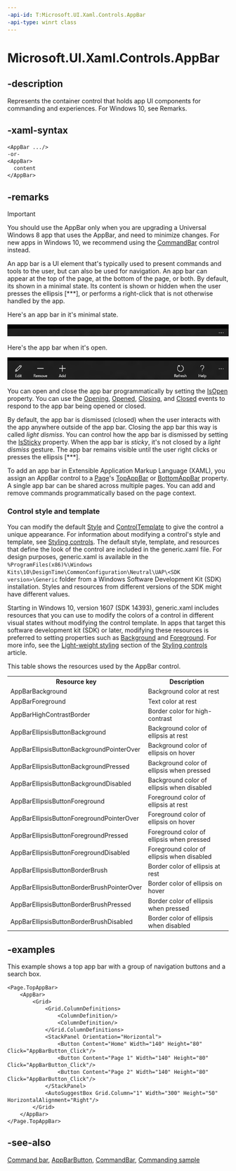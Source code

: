 ```yaml
---
-api-id: T:Microsoft.UI.Xaml.Controls.AppBar
-api-type: winrt class
---
```


<!-- Class syntax.
public class AppBar : Windows.UI.Xaml.Controls.ContentControl, Windows.UI.Xaml.Controls.IAppBar, Windows.UI.Xaml.Controls.IAppBar2, Windows.UI.Xaml.Controls.IAppBar3, Windows.UI.Xaml.Controls.IAppBar4, Windows.UI.Xaml.Controls.IAppBarOverrides, Windows.UI.Xaml.Controls.IAppBarOverrides3
-->

# Microsoft.UI.Xaml.Controls.AppBar

## -description

Represents the container control that holds app UI components for commanding and experiences. For Windows 10, see Remarks.

## -xaml-syntax

```xaml
<AppBar .../>
-or-
<AppBar>
  content
</AppBar>
```

## -remarks

> [!IMPORTANT]
> You should use the AppBar only when you are upgrading a Universal Windows 8 app that uses the AppBar, and need to minimize changes. For new apps in Windows 10, we recommend using the [CommandBar](commandbar.md) control instead.

An app bar is a UI element that's typically used to present commands and tools to the user, but can also be used for navigation. An app bar can appear at the top of the page, at the bottom of the page, or both. By default, its shown in a minimal state. Its content is shown or hidden when the user presses the ellipsis [***], or performs a right-click that is not otherwise handled by the app.

Here's an app bar in it's minimal state.

<img alt="A closed app bar control" src="images/AppBar_Closed_10.png" />

Here's the app bar when it's open.

<img alt="An open app bar control" src="images/AppBar_Open_10.png" />

You can open and close the app bar programmatically by setting the [IsOpen](appbar_isopen.md) property. You can use the [Opening](appbar_opening.md), [Opened](appbar_opened.md), [Closing](appbar_closing.md), and [Closed](appbar_closed.md) events to respond to the app bar being opened or closed.

By default, the app bar is dismissed (closed) when the user interacts with the app anywhere outside of the app bar. Closing the app bar this way is called *light dismiss*. You can control how the app bar is dismissed by setting the [IsSticky](appbar_issticky.md) property. When the app bar is *sticky*, it's not closed by a *light dismiss* gesture. The app bar remains visible until the user right clicks or presses the ellipsis [***].

To add an app bar in Extensible Application Markup Language (XAML), you assign an AppBar control to a [Page](page.md)'s [TopAppBar](page_topappbar.md) or [BottomAppBar](page_bottomappbar.md) property. A single app bar can be shared across multiple pages. You can add and remove commands programmatically based on the page context.

### Control style and template

You can modify the default [Style](../microsoft.ui.xaml/style.md) and [ControlTemplate](controltemplate.md) to give the control a unique appearance. For information about modifying a control's style and template, see [Styling controls](/windows/uwp/controls-and-patterns/styling-controls). The default style, template, and resources that define the look of the control are included in the generic.xaml file. For design purposes, generic.xaml is available in the `%ProgramFiles(x86)%\Windows Kits\10\DesignTime\CommonConfiguration\Neutral\UAP\<SDK version>\Generic` folder from a Windows Software Development Kit (SDK) installation. Styles and resources from different versions of the SDK might have different values.

Starting in Windows 10, version 1607 (SDK 14393), generic.xaml includes resources that you can use to modify the colors of a control in different visual states without modifying the control template. In apps that target this software development kit (SDK) or later, modifying these resources is preferred to setting properties such as [Background](control_background.md) and [Foreground](control_foreground.md). For more info, see the [Light-weight styling](/windows/uwp/controls-and-patterns/styling-controls) section of the [Styling controls](/windows/uwp/controls-and-patterns/styling-controls) article.

This table shows the resources used by the AppBar control.

<table>
   <tr><th>Resource key</th><th>Description</th></tr>
   <tr><td>AppBarBackground</td><td>Background color at rest</td></tr>
   <tr><td>AppBarForeground</td><td>Text color at rest</td></tr>
   <tr><td>AppBarHighContrastBorder</td><td>Border color for high-contrast</td></tr>
   <tr><td>AppBarEllipsisButtonBackground</td><td>Background color of ellipsis at rest</td></tr>
   <tr><td>AppBarEllipsisButtonBackgroundPointerOver</td><td>Background color of ellipsis on hover</td></tr>
   <tr><td>AppBarEllipsisButtonBackgroundPressed</td><td>Background color of ellipsis when pressed</td></tr>
   <tr><td>AppBarEllipsisButtonBackgroundDisabled</td><td>Background color of ellipsis when disabled</td></tr>
   <tr><td>AppBarEllipsisButtonForeground</td><td>Foreground color of ellipsis at rest</td></tr>
   <tr><td>AppBarEllipsisButtonForegroundPointerOver</td><td>Foreground color of ellipsis on hover</td></tr>
   <tr><td>AppBarEllipsisButtonForegroundPressed</td><td>Foreground color of ellipsis when pressed</td></tr>
   <tr><td>AppBarEllipsisButtonForegroundDisabled</td><td>Foreground color of ellipsis when disabled</td></tr>
   <tr><td>AppBarEllipsisButtonBorderBrush</td><td>Border color of ellipsis at rest</td></tr>
   <tr><td>AppBarEllipsisButtonBorderBrushPointerOver</td><td>Border color of ellipsis on hover</td></tr>
   <tr><td>AppBarEllipsisButtonBorderBrushPressed</td><td>Border color of ellipsis when pressed</td></tr>
   <tr><td>AppBarEllipsisButtonBorderBrushDisabled</td><td>Border color of ellipsis when disabled</td></tr>
</table>

## -examples

This example shows a top app bar with a group of navigation buttons and a search box.

```xaml
<Page.TopAppBar>
    <AppBar>
        <Grid>
            <Grid.ColumnDefinitions>
                <ColumnDefinition/>
                <ColumnDefinition/>
            </Grid.ColumnDefinitions>
            <StackPanel Orientation="Horizontal">
                <Button Content="Home" Width="140" Height="80" Click="AppBarButton_Click"/>
                <Button Content="Page 1" Width="140" Height="80" Click="AppBarButton_Click"/>
                <Button Content="Page 2" Width="140" Height="80" Click="AppBarButton_Click"/>
            </StackPanel>
            <AutoSuggestBox Grid.Column="1" Width="300" Height="50" HorizontalAlignment="Right"/>
        </Grid>
    </AppBar>
</Page.TopAppBar>
```

<!--<auto_snippet sample_id="BasicControlSnippets" snippet_id="BasicAppBarXAML"/>-->

## -see-also

[Command bar](/windows/apps/design/controls/command-bar), [AppBarButton](appbarbutton.md), [CommandBar](commandbar.md), [Commanding sample](https://github.com/Microsoft/Windows-universal-samples/tree/master/Samples/XamlCommanding)
